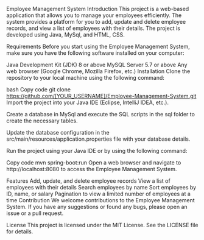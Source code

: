 Employee Management System
Introduction
This project is a web-based application that allows you to manage your employees efficiently. The system provides a platform for you to add, update and delete employee records, and view a list of employees with their details. The project is developed using Java, MySql, and HTML, CSS.

Requirements
Before you start using the Employee Management System, make sure you have the following software installed on your computer:

Java Development Kit (JDK) 8 or above
MySQL Server 5.7 or above
Any web browser (Google Chrome, Mozilla Firefox, etc.)
Installation
Clone the repository to your local machine using the following command:

bash
Copy code
git clone https://github.com/[YOUR_USERNAME]/Employee-Management-System.git
Import the project into your Java IDE (Eclipse, IntelliJ IDEA, etc.).

Create a database in MySql and execute the SQL scripts in the sql folder to create the necessary tables.

Update the database configuration in the src/main/resources/application.properties file with your database details.

Run the project using your Java IDE or by using the following command:

Copy code
mvn spring-boot:run
Open a web browser and navigate to http://localhost:8080 to access the Employee Management System.

Features
Add, update, and delete employee records
View a list of employees with their details
Search employees by name
Sort employees by ID, name, or salary
Pagination to view a limited number of employees at a time
Contribution
We welcome contributions to the Employee Management System. If you have any suggestions or found any bugs, please open an issue or a pull request.

License
This project is licensed under the MIT License. See the LICENSE file for details.
